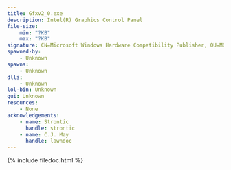 ```yaml
---
title: Gfxv2_0.exe
description: Intel(R) Graphics Control Panel
file-size:
    min: "?KB"
    max: "?KB"
signature: CN=Microsoft Windows Hardware Compatibility Publisher, OU=MOPR, O=Microsoft Corporation, L=Redmond, S=Washington, C=US
spawned-by:
    - Unknown
spawns:
    - Unknown
dlls:
    - Unknown
lol-bin: Unknown
gui: Unknown
resources:
    - None
acknowledgements:
    - name: Strontic
      handle: strontic
    - name: C.J. May
      handle: lawndoc
---
```


{% include filedoc.html %}
